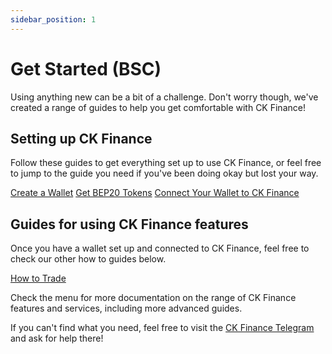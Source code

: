 ```yaml
---
sidebar_position: 1
---
```


# Get Started (BSC)

Using anything new can be a bit of a challenge. Don't worry though, we've created a range of guides to help you get comfortable with CK Finance!

## Setting up CK Finance

Follow these guides to get everything set up to use CK Finance, or feel free to jump to the guide you need if you've been doing okay but lost your way.

[Create a Wallet](https://docs.ck.app/docs/get-started/create-a-wallet/)
[Get BEP20 Tokens](https://docs.ck.app/docs/get-started/get-bep20-tokens/)
[Connect Your Wallet to CK Finance](https://docs.ck.app/docs/get-started/connect-your-wallet-to-ckfinance/)

## Guides for using CK Finance features

Once you have a wallet set up and connected to CK Finance, feel free to check our other how to guides below.

[How to Trade](https://docs.ck.app/docs/products/exchange/)

Check the menu for more documentation on the range of CK Finance features and services, including more advanced guides.

If you can't find what you need, feel free to visit the [CK Finance Telegram](https://t.me/ckfinance/) and ask for help there!